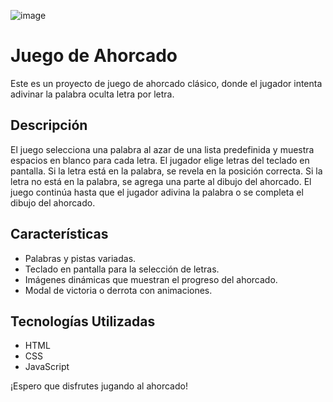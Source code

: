 
![image](https://github.com/dizedesign/-45DayCode-Hangman-Game/assets/141795901/4536b3a4-67b1-421b-b3b7-515dcc607b1c)

# Juego de Ahorcado

Este es un proyecto de juego de ahorcado clásico, donde el jugador intenta adivinar la palabra oculta letra por letra.

## Descripción

El juego selecciona una palabra al azar de una lista predefinida y muestra espacios en blanco para cada letra. El jugador elige letras del teclado en pantalla. Si la letra está en la palabra, se revela en la posición correcta. Si la letra no está en la palabra, se agrega una parte al dibujo del ahorcado. El juego continúa hasta que el jugador adivina la palabra o se completa el dibujo del ahorcado.

## Características

- Palabras y pistas variadas.
- Teclado en pantalla para la selección de letras.
- Imágenes dinámicas que muestran el progreso del ahorcado.
- Modal de victoria o derrota con animaciones.

## Tecnologías Utilizadas

- HTML
- CSS
- JavaScript


¡Espero que disfrutes jugando al ahorcado!
